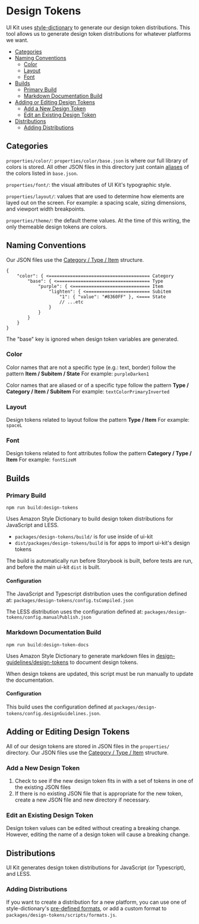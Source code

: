 # Design Tokens

UI Kit uses [style-dictionary](https://github.com/amzn/style-dictionary) to generate our design token distributions. This tool allows us to generate design token distributions for whatever platforms we want.

- [Categories](#categories)
- [Naming Conventions](#naming-conventions)
  - [Color](#color)
  - [Layout](#layout)
  - [Font](#font)
- [Builds](#builds)
  - [Primary Build](#primary-build)
  - [Markdown Documentation Build](#markdown-documentation-build)
- [Adding or Editing Design Tokens](#adding-or-editing-design-tokens)
  - [Add a New Design Token](#add-a-new-design-token)
  - [Edit an Existing Design Token](#edit-an-existing-design-token)
- [Distributions](#distributions)
  - [Adding Distributions](#adding-distributions)

## Categories

`properties/color/`: `properties/color/base.json` is where our full library of colors is stored. All other JSON files in this directory just contain [aliases](https://amzn.github.io/style-dictionary/#/properties?id=attribute-reference-alias) of the colors listed in `base.json`.

`properties/font/`: the visual attributes of UI Kit's typographic style.

`properties/layout/`: values that are used to determine how elements are layed out on the screen. For example: a spacing scale, sizing dimensions, and viewport width breakpoints.

`properties/theme/`: the default theme values. At the time of this writing, the only themeable design tokens are colors.

## Naming Conventions

Our JSON files use the [Category / Type / Item](https://amzn.github.io/style-dictionary/#/properties?id=category-type-item) structure.

```
{
    "color": { <====================================== Category
        "base": { <=================================== Type
            "purple": { <============================= Item
                "lighten": { <======================== Subitem
                    "1": { "value": "#8360FF" }, <==== State
                    // ...etc
                }
            }
        }
    }
}
```

The "base" key is ignored when design token variables are generated.

### Color

Color names that are not a specific type (e.g.: text, border) follow the pattern **Item / Subitem / State**
For example: `purpleDarken1`

Color names that are aliased or of a specific type follow the pattern **Type / Category / Item / Subitem**
For example: `textColorPrimaryInverted`

### Layout

Design tokens related to layout follow the pattern **Type / Item**
For example: `spaceL`

### Font

Design tokens related to font attributes follow the pattern **Category / Type / Item**
For example: `fontSizeM`

## Builds

### Primary Build

`npm run build:design-tokens`

Uses Amazon Style Dictionary to build design token distributions for JavaScript and LESS.

- `packages/design-tokens/build/` is for use inside of ui-kit
- `dist/packages/design-tokens/build` is for apps to import ui-kit's design tokens

The build is automatically run before Storybook is built, before tests are run, and before the main ui-kit `dist` is built.

#### Configuration

The JavaScript and Typescript distribution uses the configuration defined at: `packages/design-tokens/config.tsCompiled.json`

The LESS distribution uses the configuration defined at: `packages/design-tokens/config.manualPublish.json`

### Markdown Documentation Build

`npm run build:design-token-docs`

Uses Amazon Style Dictionary to generate markdown files in [design-guidelines/design-tokens](https://github.com/dcos-labs/ui-kit/tree/main/design-guidelines/design-tokens) to document design tokens.

When design tokens are updated, this script must be run manually to update the documentation.

#### Configuration

This build uses the configuration defined at `packages/design-tokens/config.designGuidelines.json`.

## Adding or Editing Design Tokens

All of our design tokens are stored in JSON files in the `properties/` directory. Our JSON files use the [Category / Type / Item](https://amzn.github.io/style-dictionary/#/properties?id=category-type-item) structure.

### Add a New Design Token

1. Check to see if the new design token fits in with a set of tokens in one of the existing JSON files
2. If there is no existing JSON file that is appropriate for the new token, create a new JSON file and new directory if necessary.

### Edit an Existing Design Token

Design token values can be edited without creating a breaking change. However, editing the name of a design token will cause a breaking change.

## Distributions

UI Kit generates design token distributions for JavaScript (or Typescript), and LESS.

### Adding Distributions

If you want to create a distribution for a new platform, you can use one of style-dictionary's [pre-defined formats](https://amzn.github.io/style-dictionary/#/formats?id=pre-defined-formats), or add a custom format to `packages/design-tokens/scripts/formats.js`.

